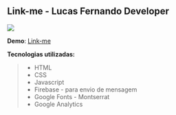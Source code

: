 ﻿## Link-me - Lucas Fernando Developer


![](http://www.wallacesilva.com/blog/wp-content/uploads/2015/08/147949-html5-css3-javascript.png)

**Demo**: [Link-me](https://lucasfjs.github.io/link-me/)
 
 **Tecnologias utilizadas:**
>  - HTML
>  - CSS
>  - Javascript
>  - Firebase - para envio de mensagem
>  - Google Fonts - Montserrat
>  - Google Analytics

